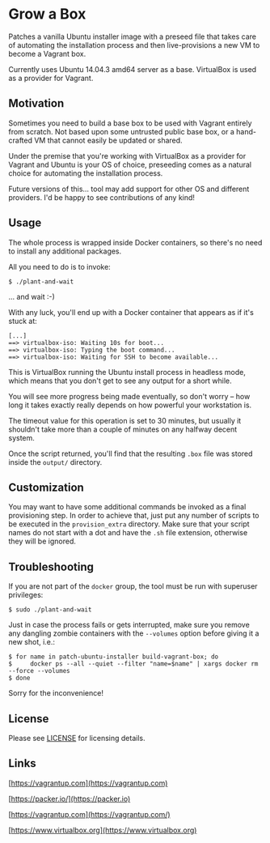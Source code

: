 # Grow a Box

Patches a vanilla Ubuntu installer image with a preseed file that takes care of
automating the installation process and then live-provisions a new VM to become
a Vagrant box.

Currently uses Ubuntu 14.04.3 amd64 server as a base. VirtualBox is used as a
provider for Vagrant.

## Motivation

Sometimes you need to build a base box to be used with Vagrant entirely from
scratch. Not based upon some untrusted public base box, or a hand-crafted VM
that cannot easily be updated or shared.

Under the premise that you're working with VirtualBox as a provider for Vagrant
and Ubuntu is your OS of choice, preseeding comes as a natural choice for
automating the installation process.

Future versions of this... tool may add support for other OS and different
providers. I'd be happy to see contributions of any kind!

## Usage

The whole process is wrapped inside Docker containers, so there's no need to
install any additional packages.

All you need to do is to invoke:

    $ ./plant-and-wait

... and wait :-)

With any luck, you'll end up with a Docker container that appears as if it's
stuck at:

    [...]
    ==> virtualbox-iso: Waiting 10s for boot...
    ==> virtualbox-iso: Typing the boot command...
    ==> virtualbox-iso: Waiting for SSH to become available...

This is VirtualBox running the Ubuntu install process in headless mode, which
means that you don't get to see any output for a short while.

You will see more progress being made eventually, so don't worry – how long it
takes exactly really depends on how powerful your workstation is.

The timeout value for this operation is set to 30 minutes, but usually it
shouldn't take more than a couple of minutes on any halfway decent system.

Once the script returned, you'll find that the resulting `.box` file was stored
inside the `output/` directory.

## Customization

You may want to have some additional commands be invoked as a final provisioning
step. In order to achieve that, just put any number of scripts to be executed in
the `provision_extra` directory. Make sure that your script names do not start
with a dot and have the `.sh` file extension, otherwise they will be ignored.

## Troubleshooting

If you are not part of the `docker` group, the tool must be run with superuser
privileges:

    $ sudo ./plant-and-wait

Just in case the process fails or gets interrupted, make sure you remove any
dangling zombie containers with the `--volumes` option before giving it a new
shot, i.e.:

    $ for name in patch-ubuntu-installer build-vagrant-box; do
    $     docker ps --all --quiet --filter "name=$name" | xargs docker rm --force --volumes
    $ done

Sorry for the inconvenience!

## License

Please see [LICENSE](/LICENSE) for licensing details.

## Links

[https://vagrantup.com](https://vagrantup.com)

[https://packer.io/](https://packer.io)

[https://vagrantup.com](https://vagrantup.com/)

[https://www.virtualbox.org](https://www.virtualbox.org)
